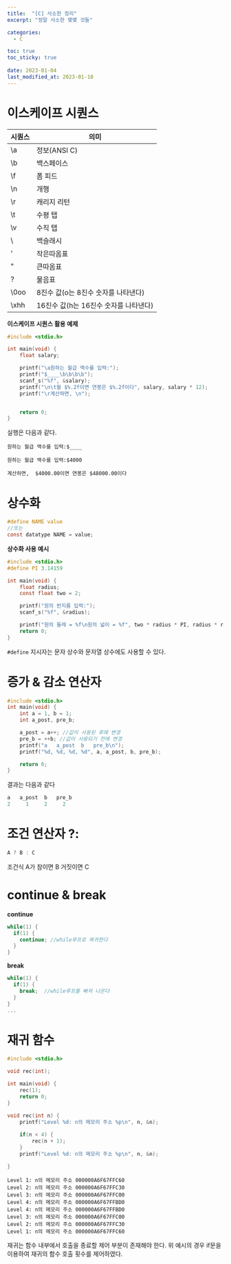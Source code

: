 ```yaml
---
title:  "[C] 사소한 정리"
excerpt: "정말 사소한 몇몇 것들"

categories:
  - C

toc: true
toc_sticky: true
 
date: 2023-01-04
last_modified_at: 2023-01-10
---
```


# 이스케이프 시퀀스

시퀀스|의미
|---|---|
\a|정보(ANSI C)
\b|백스페이스
\f|폼 피드
\n|개행
\r|캐리지 리턴
\t|수평 탭
\v|수직 탭
\\ |백슬래시
\'|작은따옴표
\"|큰따옴표
\?|물음표
\0oo|8진수 값(o는 8진수 숫자를 나타낸다)
\xhh|16진수 값(h는 16진수 숫자를 나타낸다)

**이스케이프 시퀀스 활용 예제**

```c
#include <stdio.h>

int main(void) {
    float salary;

    printf("\a원하는 월급 액수를 입력:");
    printf("$____\b\b\b\b");
    scanf_s("%f", &salary);
    printf("\n\t월 $%.2f이면 연봉은 $%.2f이다", salary, salary * 12);
    printf("\r계산하면, \n");


    return 0;
}
```
실행은 다음과 같다.
```
원하는 월급 액수를 입력:$____
```

```
원하는 월급 액수를 입력:$4000

계산하면,  $4000.00이면 연봉은 $48000.00이다
```

# 상수화
```c
#define NAME value
//또는
const datatype NAME = value;
```
**상수화 사용 예시**
```c
#include <stdio.h>
#define PI 3.14159

int main(void) {
    float radius;
    const float two = 2;

    printf("원의 반지름 입력:");
    scanf_s("%f", &radius);

    printf("원의 둘레 = %f\n원의 넓이 = %f", two * radius * PI, radius * radius * PI);
    return 0;
}
```

`#define` 지시자는 문자 상수와 문자열 상수에도 사용할 수 있다.

# 증가 & 감소 연산자
```c
#include <stdio.h>
int main(void) {
    int a = 1, b = 1;
    int a_post, pre_b;

    a_post = a++; //값이 사용된 후에 변경
    pre_b = ++b; //값이 사용되기 전에 변경
    printf("a   a_post  b   pre_b\n");
    printf("%d, %d, %d, %d", a, a_post, b, pre_b);

    return 0;
}
```
결과는 다음과 같다
```c
a   a_post  b   pre_b
2     1     2     2
```

# 조건 연산자 ?:
```c
A ? B : C
```
조건식 A가 참이면 B 거짓이면 C

# continue & break

**continue**
```c
while(1) {
  if(1) {
    continue; //while루프로 복귀한다
  }
}
```
**break**
```c
while(1) {
  if(1) {
    break;  //while루프를 빠져 나온다
  }
}
...
```

# 재귀 함수
```c
#include <stdio.h>

void rec(int);

int main(void) {
    rec(1);
    return 0;
}

void rec(int n) {
    printf("Level %d: n의 메모리 주소 %p\n", n, &n);
    
    if(n < 4) {
        rec(n + 1);
    }
    printf("Level %d: n의 메모리 주소 %p\n", n, &n);

}
```
```
Level 1: n의 메모리 주소 000000A6F67FFC60
Level 2: n의 메모리 주소 000000A6F67FFC30
Level 3: n의 메모리 주소 000000A6F67FFC00
Level 4: n의 메모리 주소 000000A6F67FFBD0
Level 4: n의 메모리 주소 000000A6F67FFBD0
Level 3: n의 메모리 주소 000000A6F67FFC00
Level 2: n의 메모리 주소 000000A6F67FFC30
Level 1: n의 메모리 주소 000000A6F67FFC60
```
재귀는 함수 내부에서 호출을 종료할 제어 부분이 존재해야 한다. 위 예시의 경우 if문을 이용하여 재귀의 함수 호출 횟수를 제어하였다.
